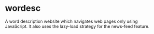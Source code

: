 # wordesc
A word description website which navigates web pages only using JavaScript. It also uses the lazy-load strategy for the news-feed feature.
